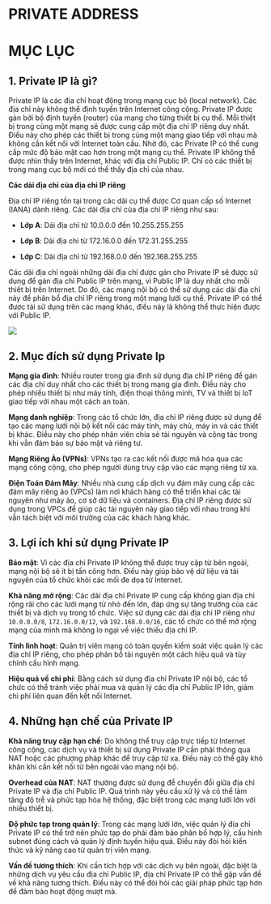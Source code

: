 # PRIVATE ADDRESS

# MỤC LỤC


## 1. Private IP là gì?

Private IP là các địa chỉ hoạt động trong mạng cục bộ (local network). Các địa chỉ này không thể định tuyến trên Internet công cộng. Private IP được gán bởi bộ định tuyến (router) của mạng cho từng thiết bị cụ thể. Mỗi thiết bị trong cùng một mạng sẽ được cung cấp một địa chỉ IP riêng duy nhất. Điều này cho phép các thiết bị trong cùng một mạng giao tiếp với nhau mà không cần kết nối với Internet toàn cầu. Nhờ đó, các Private IP có thể cung cấp mức độ bảo mật cao hơn trong một mạng cụ thể. Private IP không thể được nhìn thấy trên Internet, khác với địa chỉ Public IP. Chỉ có các thiết bị trong mạng cục bộ mới có thể thấy địa chỉ của nhau.

**Các dải địa chỉ của địa chỉ IP riêng**

Địa chỉ IP riêng tồn tại trong các dải cụ thể được Cơ quan cấp số Internet (IANA) dành riêng. Các dải địa chỉ của địa chỉ IP riêng như sau:

* **Lớp A**: Dải địa chỉ từ 10.0.0.0 đến 10.255.255.255

* **Lớp B**: Dải địa chỉ từ 172.16.0.0 đến 172.31.255.255

* **Lớp C**: Dải địa chỉ từ 192.168.0.0 đến 192.168.255.255

Các dải địa chỉ ngoài những dải địa chỉ được gán cho Private IP sẽ được sử dụng để gán địa chỉ Public IP trên mạng, vì Public IP là duy nhất cho mỗi thiết bị trên Internet. Do đó, các mạng nội bộ có thể sử dụng các dải địa chỉ này để phân bổ địa chỉ IP riêng trong một mạng lưới cụ thể. Private IP có thể được tái sử dụng trên các mạng khác, điều này là không thể thực hiện được với Public IP.

![](/thuctap/img/ipprivate.png)
## 2. Mục đích sử dụng Private Ip

**Mạng gia đình**: Nhiều router trong gia đình sử dụng địa chỉ IP riêng để gán các địa chỉ duy nhất cho các thiết bị trong mạng gia đình. Điều này cho phép nhiều thiết bị như máy tính, điện thoại thông minh, TV và thiết bị IoT giao tiếp với nhau một cách an toàn.

**Mạng danh nghiệp**: Trong các tổ chức lớn, địa chỉ IP riêng được sử dụng để tạo các mạng lưới nội bộ kết nối các máy tính, máy chủ, máy in và các thiết bị khác. Điều này cho phép nhân viên chia sẻ tài nguyên và cộng tác trong khi vẫn đảm bảo sự bảo mật và riêng tư.

**Mạng Riêng Ảo (VPNs)**: VPNs tạo ra các kết nối được mã hóa qua các mạng công cộng, cho phép người dùng truy cập vào các mạng riêng từ xa.

**Điện Toán Đám Mây**: Nhiều nhà cung cấp dịch vụ đám mây cung cấp các đám mây riêng ảo (VPCs) làm nơi khách hàng có thể triển khai các tài nguyên như máy ảo, cơ sở dữ liệu và containers. Địa chỉ IP riêng được sử dụng trong VPCs để giúp các tài nguyên này giao tiếp với nhau trong khi vẫn tách biệt với môi trường của các khách hàng khác.


## 3. Lợi ích khi sử dụng Private IP

**Bảo mật**: Vì các địa chỉ Private IP không thể được truy cập từ bên ngoài, mạng nội bộ sẽ ít bị tấn công hơn. Điều này giúp bảo vệ dữ liệu và tài nguyên của tổ chức khỏi các mối đe dọa từ Internet.

**Khả năng mở rộng**: Các dải địa chỉ Private IP cung cấp không gian địa chỉ rộng rãi cho các lưới mạng từ nhỏ đến lớn, đáp ứng sự tăng trưởng của các thiết bị và dịch vụ trong tổ chức. Việc sử dụng các dải địa chỉ IP riêng như ``10.0.0.0/8``, ``172.16.0.0/12``, và ``192.168.0.0/16``, các tổ chức có thể mở rộng mạng của mình mà không lo ngại về việc thiếu địa chỉ IP.

**Tính linh hoạt**: Quản trị viên mạng có toàn quyền kiểm soát việc quản lý các địa chỉ IP riêng, cho phép phân bổ tài nguyên một cách hiệu quả và tùy chỉnh cấu hình mạng.

**Hiệu quả về chi phí**: Bằng cách sử dụng địa chỉ Private IP nội bộ, các tổ chức có thể tránh việc phải mua và quản lý các địa chỉ Public IP lớn, giảm chi phí liên quan đến kết nối Internet.

## 4. Những hạn chế của Private IP

**Khả năng truy cập hạn chế**: Do không thể truy cập trực tiếp từ Internet công cộng, các dịch vụ và thiết bị sử dụng Private IP cần phải thông qua NAT hoặc các phương pháp khác để truy cập từ xa. Điều này có thể gây khó khăn khi cần kết nối từ bên ngoài vào mạng nội bộ.

**Overhead của NAT**: NAT thường được sử dụng để chuyển đổi giữa địa chỉ Private IP và địa chỉ Public IP. Quá trình này yêu cầu xử lý và có thể làm tăng độ trễ và phức tạp hóa hệ thống, đặc biệt trong các mạng lưới lớn với nhiều thiết bị.

**Độ phức tạp trong quản lý**: Trong các mạng lưới lớn, việc quản lý địa chỉ Private IP có thể trở nên phức tạp do phải đảm bảo phân bổ hợp lý, cấu hình subnet đúng cách và quản lý định tuyến hiệu quả. Điều này đòi hỏi kiến thức và kỹ năng cao từ quản trị viên mạng.

**Vấn đề tương thích**: Khi cần tích hợp với các dịch vụ bên ngoài, đặc biệt là những dịch vụ yêu cầu địa chỉ Public IP, địa chỉ Private IP có thể gặp vấn đề về khả năng tương thích. Điều này có thể đòi hỏi các giải pháp phức tạp hơn để đảm bảo hoạt động mượt mà.

